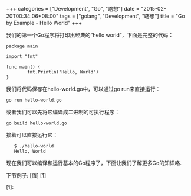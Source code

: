 +++
categories = ["Development", "Go", "瞎想"]
date = "2015-02-20T00:34:06+08:00"
tags = ["golang", "Development", "瞎想"]
title = "Go by Example - Hello World"
+++

我们的第一个Go程序将打印出经典的“hello world”，下面是完整的代码：
```
package main

import "fmt"

func main() {
        fmt.Println("Hello, World")
}
```
<!--more-->
我们将代码保存在hello-world.go中，可以通过go run来直接运行：

    go run hello-world.go

或者我们可以先将它编译成二进制的可执行程序：

    go build hello-world.go

接着可以直接运行它：

```
   $ ./hello-world 
   Hello, World
```

现在我们可以编译和运行基本的Go程序了，下面让我们了解更多Go的知识咯.

下节例子: [值] [1]

[1]: 
